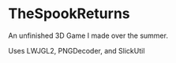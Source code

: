 # TheSpookReturns
An unfinished 3D Game I made over the summer.

Uses LWJGL2, PNGDecoder, and SlickUtil
